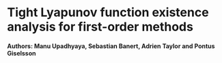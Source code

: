 # Tight Lyapunov function existence analysis for first-order methods
#### Authors: Manu Upadhyaya, Sebastian Banert, Adrien Taylor and Pontus Giselsson
